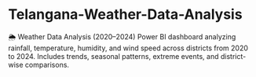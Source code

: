 # Telangana-Weather-Data-Analysis
🌦️ Weather Data Analysis (2020–2024) Power BI dashboard analyzing rainfall, temperature, humidity, and wind speed across districts from 2020 to 2024. Includes trends, seasonal patterns, extreme events, and district-wise comparisons.
